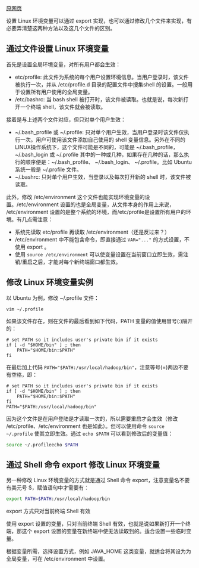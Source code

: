 [原网页](<http://dblab.xmu.edu.cn/blog/linux-environment-variable/>)

设置 Linux 环境变量可以通过 export 实现，也可以通过修改几个文件来实现，有必要弄清楚这两种方法以及这几个文件的区别。

## 通过文件设置 Linux 环境变量

首先是设置全局环境变量，对所有用户都会生效：

- etc/profile: 此文件为系统的每个用户设置环境信息。当用户登录时，该文件被执行一次，并从 /etc/profile.d 目录的配置文件中搜集shell 的设置。一般用于设置所有用户使用的全局变量。
- /etc/bashrc: 当 bash shell 被打开时，该文件被读取。也就是说，每次新打开一个终端 shell，该文件就会被读取。

接着是与上述两个文件对应，但只对单个用户生效：

- ~/.bash_profile 或 ~/.profile: 只对单个用户生效，当用户登录时该文件仅执行一次。用户可使用该文件添加自己使用的 shell 变量信息。另外在不同的LINUX操作系统下，这个文件可能是不同的，可能是 ~/.bash_profile， ~/.bash_login 或 ~/.profile 其中的一种或几种，如果存在几种的话，那么执行的顺序便是：~/.bash_profile、 ~/.bash_login、 ~/.profile。比如 Ubuntu 系统一般是 ~/.profile 文件。
- ~/.bashrc: 只对单个用户生效，当登录以及每次打开新的 shell 时，该文件被读取。

此外，修改 /etc/environment 这个文件也能实现环境变量的设置。/etc/environment 设置的也是全局变量，从文件本身的作用上来说， /etc/environment 设置的是整个系统的环境，而/etc/profile是设置所有用户的环境。有几点需注意：

- 系统先读取 etc/profile 再读取 /etc/environment（还是反过来？）
- /etc/environment 中不能包含命令，即直接通过 `VAR="..."` 的方式设置，不使用 export 。
- 使用 `source /etc/environment` 可以使变量设置在当前窗口立即生效，需注销/重启之后，才能对每个新终端窗口都生效。

## 修改 Linux 环境变量实例

以 Ubuntu 为例，修改 ~/.profile 文件：

```
vim ~/.profile
```

如果该文件存在，则在文件的最后看到如下代码，PATH 变量的值使用冒号(:)隔开的：

```shell
# set PATH so it includes user's private bin if it exists
if [ -d "$HOME/bin" ] ; then
    PATH="$HOME/bin:$PATH"
fi
```

在最后加上代码 `PATH="$PATH:/usr/local/hadoop/bin"`，注意等号(=)两边不要有空格，即：

```shell
# set PATH so it includes user's private bin if it exists
if [ -d "$HOME/bin" ] ; then
    PATH="$HOME/bin:$PATH"
fi
PATH="$PATH:/usr/local/hadoop/bin"
```

因为这个文件是在用户登陆是才读取一次的，所以需要重启才会生效（修改 /etc/profile、/etc/environment 也是如此）。但可以使用命令 `source ~/.profile` 使其立即生效。通过 `echo $PATH` 可以看到修改后的变量值：

```bash
source ~/.profileecho $PATH
```

## 通过 Shell 命令 export 修改 Linux 环境变量

另一种修改 Linux 环境变量的方式就是通过 Shell 命令 export，注意变量名不要有美元号 $，赋值语句中才需要有：

```bash
export PATH=$PATH:/usr/local/hadoop/bin
```

export 方式只对当前终端 Shell 有效

使用 export 设置的变量，只对当前终端 Shell 有效，也就是说如果新打开一个终端，那这个 export 设置的变量在新终端中使无法读取到的。适合设置一些临时变量。

根据变量所需，选择设置方式，例如 JAVA_HOME 这类变量，就适合将其设为为全局变量，可在 /etc/environment 中设置。